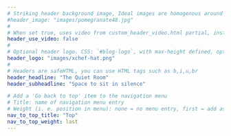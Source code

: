 ```yaml
---
# Striking header background image, Ideal images are homogenous around the centre and contrasting to the text. Non-ideal images can use `title_guard`
#header_image: "images/pomegranate48.jpg"
#
# When set true, uses video from custom_header_video.html partial, instead of header_image
header_use_video: false
#
# Optional header logo. CSS: `#blog-logo`, with max-height defined, optimize to prevent scaling
header_logo: "images/xchef-hat.png"
#
# Headers are safeHTML, you can use HTML tags such as b,i,u,br
header_headline: "The Quiet Room"
header_subheadline: "Space to sit in silence"

# Add a 'Go back to top' item to the navigation menu
# Title: name of navigation menu entry
# Weight (i. e. position in menu): none = no menu entry, first = add as first entry, last = ad as last entry
nav_to_top_title: "Top"
nav_to_top_weight: last
---
```


